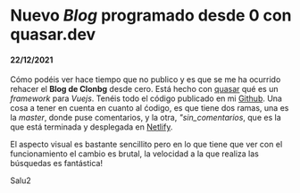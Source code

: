# Nuevo *Blog* programado desde 0 con quasar.dev
#### 22/12/2021

Cómo podéis ver hace tiempo que no publico y es que se me ha ocurrido rehacer el **Blog de Clonbg** desde cero. Está hecho con [quasar](https://quasar.dev/) qué es un *framework* para *Vuejs*. Tenéis todo el código publicado en mi [Github](https://github.com/clonbg/ejercicio_quasar). Una cosa a tener en cuenta en cuanto al ćodigo, es que tiene dos ramas, una es la *master*, donde puse comentarios, y la otra, *"sin_comentarios*, que es la que está terminada y desplegada en [Netlify](https://clonbg.netlify.app/#/).

El aspecto visual es bastante sencillito pero en lo que tiene que ver con el funcionamiento el cambio es brutal, la velocidad a la que realiza las búsquedas es fantástica!

Salu2
